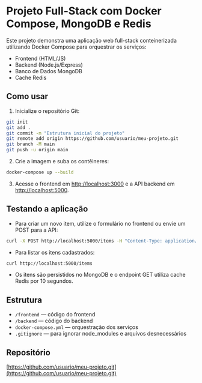 # Projeto Full-Stack com Docker Compose, MongoDB e Redis

Este projeto demonstra uma aplicação web full-stack conteinerizada utilizando Docker Compose para orquestrar os serviços:
- Frontend (HTML/JS)
- Backend (Node.js/Express)
- Banco de Dados MongoDB
- Cache Redis

## Como usar

1. Inicialize o repositório Git:

```bash
git init
git add .
git commit -m "Estrutura inicial do projeto"
git remote add origin https://github.com/usuario/meu-projeto.git
git branch -M main
git push -u origin main
```

2. Crie a imagem e suba os contêineres:

```bash
docker-compose up --build
```

3. Acesse o frontend em [http://localhost:3000](http://localhost:3000) e a API backend em [http://localhost:5000](http://localhost:5000).

## Testando a aplicação

- Para criar um novo item, utilize o formulário no frontend ou envie um POST para a API:

```bash
curl -X POST http://localhost:5000/items -H "Content-Type: application/json" -d '{"name": "Exemplo"}'
```

- Para listar os itens cadastrados:

```bash
curl http://localhost:5000/items
```

- Os itens são persistidos no MongoDB e o endpoint GET utiliza cache Redis por 10 segundos.

## Estrutura
- `/frontend` — código do frontend
- `/backend` — código do backend
- `docker-compose.yml` — orquestração dos serviços
- `.gitignore` — para ignorar node_modules e arquivos desnecessários

## Repositório
[https://github.com/usuario/meu-projeto.git](https://github.com/usuario/meu-projeto.git)